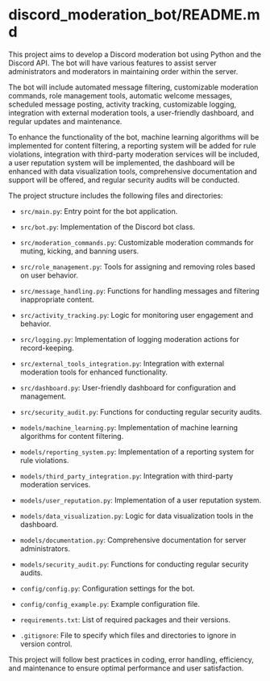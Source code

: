 # discord_moderation_bot/README.md

This project aims to develop a Discord moderation bot using Python and the Discord API. The bot will have various features to assist server administrators and moderators in maintaining order within the server.

The bot will include automated message filtering, customizable moderation commands, role management tools, automatic welcome messages, scheduled message posting, activity tracking, customizable logging, integration with external moderation tools, a user-friendly dashboard, and regular updates and maintenance.

To enhance the functionality of the bot, machine learning algorithms will be implemented for content filtering, a reporting system will be added for rule violations, integration with third-party moderation services will be included, a user reputation system will be implemented, the dashboard will be enhanced with data visualization tools, comprehensive documentation and support will be offered, and regular security audits will be conducted.

The project structure includes the following files and directories:

- `src/main.py`: Entry point for the bot application.
- `src/bot.py`: Implementation of the Discord bot class.
- `src/moderation_commands.py`: Customizable moderation commands for muting, kicking, and banning users.
- `src/role_management.py`: Tools for assigning and removing roles based on user behavior.
- `src/message_handling.py`: Functions for handling messages and filtering inappropriate content.
- `src/activity_tracking.py`: Logic for monitoring user engagement and behavior.
- `src/logging.py`: Implementation of logging moderation actions for record-keeping.
- `src/external_tools_integration.py`: Integration with external moderation tools for enhanced functionality.
- `src/dashboard.py`: User-friendly dashboard for configuration and management.
- `src/security_audit.py`: Functions for conducting regular security audits.

- `models/machine_learning.py`: Implementation of machine learning algorithms for content filtering.
- `models/reporting_system.py`: Implementation of a reporting system for rule violations.
- `models/third_party_integration.py`: Integration with third-party moderation services.
- `models/user_reputation.py`: Implementation of a user reputation system.
- `models/data_visualization.py`: Logic for data visualization tools in the dashboard.
- `models/documentation.py`: Comprehensive documentation for server administrators.
- `models/security_audit.py`: Functions for conducting regular security audits.

- `config/config.py`: Configuration settings for the bot.
- `config/config_example.py`: Example configuration file.
- `requirements.txt`: List of required packages and their versions.
- `.gitignore`: File to specify which files and directories to ignore in version control.

This project will follow best practices in coding, error handling, efficiency, and maintenance to ensure optimal performance and user satisfaction.